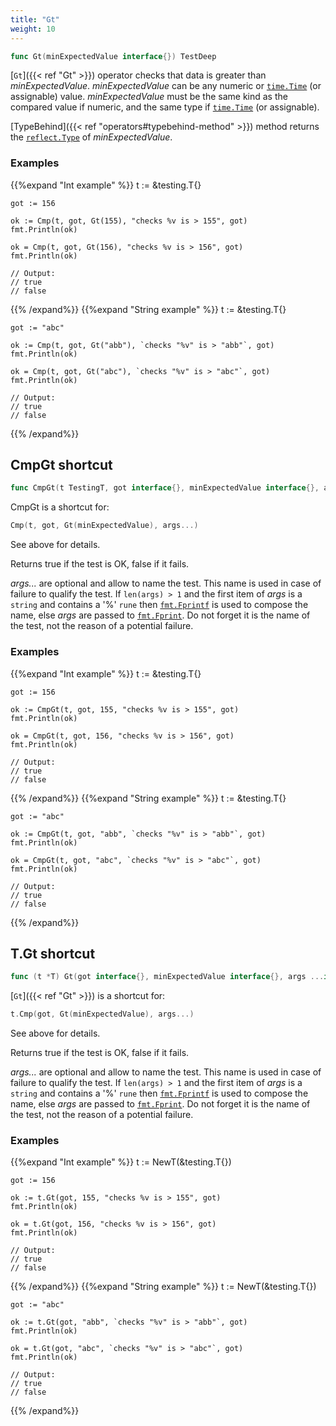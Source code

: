 ```yaml
---
title: "Gt"
weight: 10
---
```


```go
func Gt(minExpectedValue interface{}) TestDeep
```

[`Gt`]({{< ref "Gt" >}}) operator checks that data is greater than
*minExpectedValue*. *minExpectedValue* can be any numeric or
[`time.Time`](https://golang.org/pkg/time/#Time) (or assignable) value. *minExpectedValue* must be the
same kind as the compared value if numeric, and the same type if
[`time.Time`](https://golang.org/pkg/time/#Time) (or assignable).

[TypeBehind]({{< ref "operators#typebehind-method" >}}) method returns the [`reflect.Type`](https://golang.org/pkg/reflect/#Type) of *minExpectedValue*.


### Examples

{{%expand "Int example" %}}	t := &testing.T{}

	got := 156

	ok := Cmp(t, got, Gt(155), "checks %v is > 155", got)
	fmt.Println(ok)

	ok = Cmp(t, got, Gt(156), "checks %v is > 156", got)
	fmt.Println(ok)

	// Output:
	// true
	// false
{{% /expand%}}
{{%expand "String example" %}}	t := &testing.T{}

	got := "abc"

	ok := Cmp(t, got, Gt("abb"), `checks "%v" is > "abb"`, got)
	fmt.Println(ok)

	ok = Cmp(t, got, Gt("abc"), `checks "%v" is > "abc"`, got)
	fmt.Println(ok)

	// Output:
	// true
	// false
{{% /expand%}}
## CmpGt shortcut

```go
func CmpGt(t TestingT, got interface{}, minExpectedValue interface{}, args ...interface{}) bool
```

CmpGt is a shortcut for:

```go
Cmp(t, got, Gt(minExpectedValue), args...)
```

See above for details.

Returns true if the test is OK, false if it fails.

*args...* are optional and allow to name the test. This name is
used in case of failure to qualify the test. If `len(args) > 1` and
the first item of *args* is a `string` and contains a '%' `rune` then
[`fmt.Fprintf`](https://golang.org/pkg/fmt/#Fprintf) is used to compose the name, else *args* are passed to
[`fmt.Fprint`](https://golang.org/pkg/fmt/#Fprint). Do not forget it is the name of the test, not the
reason of a potential failure.


### Examples

{{%expand "Int example" %}}	t := &testing.T{}

	got := 156

	ok := CmpGt(t, got, 155, "checks %v is > 155", got)
	fmt.Println(ok)

	ok = CmpGt(t, got, 156, "checks %v is > 156", got)
	fmt.Println(ok)

	// Output:
	// true
	// false
{{% /expand%}}
{{%expand "String example" %}}	t := &testing.T{}

	got := "abc"

	ok := CmpGt(t, got, "abb", `checks "%v" is > "abb"`, got)
	fmt.Println(ok)

	ok = CmpGt(t, got, "abc", `checks "%v" is > "abc"`, got)
	fmt.Println(ok)

	// Output:
	// true
	// false
{{% /expand%}}
## T.Gt shortcut

```go
func (t *T) Gt(got interface{}, minExpectedValue interface{}, args ...interface{}) bool
```

[`Gt`]({{< ref "Gt" >}}) is a shortcut for:

```go
t.Cmp(got, Gt(minExpectedValue), args...)
```

See above for details.

Returns true if the test is OK, false if it fails.

*args...* are optional and allow to name the test. This name is
used in case of failure to qualify the test. If `len(args) > 1` and
the first item of *args* is a `string` and contains a '%' `rune` then
[`fmt.Fprintf`](https://golang.org/pkg/fmt/#Fprintf) is used to compose the name, else *args* are passed to
[`fmt.Fprint`](https://golang.org/pkg/fmt/#Fprint). Do not forget it is the name of the test, not the
reason of a potential failure.


### Examples

{{%expand "Int example" %}}	t := NewT(&testing.T{})

	got := 156

	ok := t.Gt(got, 155, "checks %v is > 155", got)
	fmt.Println(ok)

	ok = t.Gt(got, 156, "checks %v is > 156", got)
	fmt.Println(ok)

	// Output:
	// true
	// false
{{% /expand%}}
{{%expand "String example" %}}	t := NewT(&testing.T{})

	got := "abc"

	ok := t.Gt(got, "abb", `checks "%v" is > "abb"`, got)
	fmt.Println(ok)

	ok = t.Gt(got, "abc", `checks "%v" is > "abc"`, got)
	fmt.Println(ok)

	// Output:
	// true
	// false
{{% /expand%}}
